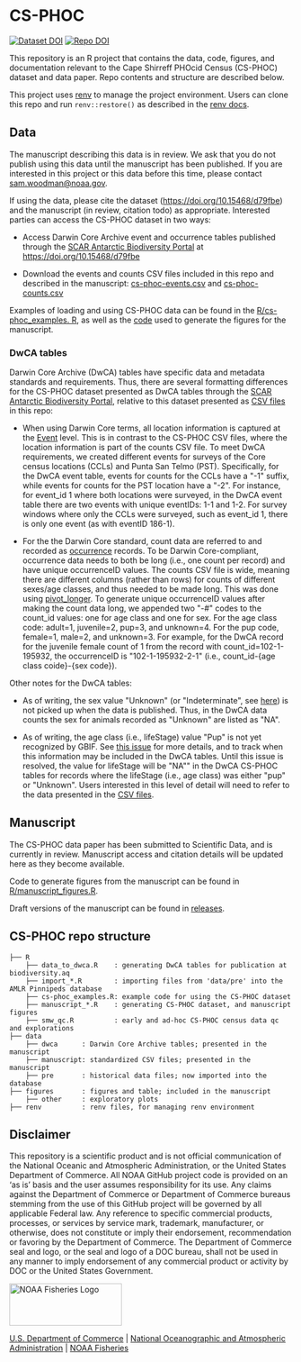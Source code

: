 # CS-PHOC

<!-- badges: start -->

[![Dataset DOI](https://img.shields.io/badge/Dataset_DOI-10.48361/gklk1u-blue)](https://doi.org/10.48361/gklk1u)
[![Repo DOI](https://zenodo.org/badge/DOI/10.5281/zenodo.12735249.svg)](https://doi.org/10.5281/zenodo.12735249) 

<!-- badges: end -->

This repository is an R project that contains the data, code, figures, and documentation relevant to the Cape Shirreff PHOcid Census (CS-PHOC) dataset and data paper. Repo contents and structure are described below.

This project uses [renv](https://github.com/rstudio/renv/) to manage the project environment. Users can clone this repo and run `renv::restore()` as described in the [renv docs](https://rstudio.github.io/renv/).

## Data

The manuscript describing this data is in review. We ask that you do not publish using this data until the manuscript has been published. If you are interested in this project or this data before this time, please contact [sam.woodman\@noaa.gov](mailto:sam.woodman@noaa.gov).

If using the data, please cite the dataset (<https://doi.org/10.15468/d79fbe>) and the manuscript (in review, citation todo) as appropriate. Interested parties can access the CS-PHOC dataset in two ways:

-   Access Darwin Core Archive event and occurrence tables published through the [SCAR Antarctic Biodiversity Portal](https://www.biodiversity.aq/) at <https://doi.org/10.15468/d79fbe>

-   Download the events and counts CSV files included in this repo and described in the manuscript: [cs-phoc-events.csv](data/manuscript/cs-phoc-events.csv) and [cs-phoc-counts.csv](data/manuscript/cs-phoc-counts.csv)

Examples of loading and using CS-PHOC data can be found in the [R/cs-phoc_examples. R](R/cs-phoc_examples.R), as well as the [code](R/manuscript_figures.R) used to generate the figures for the manuscript.

### DwCA tables

Darwin Core Archive (DwCA) tables have specific data and metadata standards and requirements. Thus, there are several formatting differences for the CS-PHOC dataset presented as DwCA tables through the [SCAR Antarctic Biodiversity Portal](https://www.biodiversity.aq/), relative to this dataset presented as [CSV files](data/manuscript) in this repo:

-   When using Darwin Core terms, all location information is captured at the [Event](https://dwc.tdwg.org/terms/#event) level. This is in contrast to the CS-PHOC CSV files, where the location information is part of the counts CSV file. To meet DwCA requirements, we created different events for surveys of the Core census locations (CCLs) and Punta San Telmo (PST). Specifically, for the DwCA event table, events for counts for the CCLs have a "-1" suffix, while events for counts for the PST location have a "-2". For instance, for event_id 1 where both locations were surveyed, in the DwCA event table there are two events with unique eventIDs: 1-1 and 1-2. For survey windows where only the CCLs were surveyed, such as event_id 1, there is only one event (as with eventID 186-1).

-   For the the Darwin Core standard, count data are referred to and recorded as [occurrence](https://dwc.tdwg.org/terms/#occurrence) records. To be Darwin Core-compliant, occurrence data needs to both be long (i.e., one count per record) and have unique occurrenceID values. The counts CSV file is wide, meaning there are different columns (rather than rows) for counts of different sexes/age classes, and thus needed to be made long. This was done using [pivot_longer](https://tidyr.tidyverse.org/reference/pivot_longer.html). To generate unique occurrenceID values after making the count data long, we appended two "-#" codes to the count_id values: one for age class and one for sex. For the age class code: adult=1, juvenile=2, pup=3, and unknown=4. For the pup code, female=1, male=2, and unknown=3. For example, for the DwCA record for the juvenile female count of 1 from the record with count_id=102-1-195932, the occurrenceID is "102-1-195932-2-1" (i.e., count_id-{age class coide}-{sex code}).

Other notes for the DwCA tables:

-   As of writing, the sex value "Unknown" (or "Indeterminate", see [here](https://registry.gbif.org/vocabulary/Sex/concepts)) is not picked up when the data is published. Thus, in the DwCA data counts the sex for animals recorded as "Unknown" are listed as "NA".

-   As of writing, the age class (i.e., lifeStage) value "Pup" is not yet recognized by GBIF. See [this issue](https://github.com/gbif/vocabulary/issues/131) for more details, and to track when this information may be included in the DwCA tables. Until this issue is resolved, the value for lifeStage will be "NA"" in the DwCA CS-PHOC tables for records where the lifeStage (i.e., age class) was either "pup" or "Unknown". Users interested in this level of detail will need to refer to the data presented in the [CSV files](data/manuscript).

## Manuscript

The CS-PHOC data paper has been submitted to Scientific Data, and is currently in review. Manuscript access and citation details will be updated here as they become available.

Code to generate figures from the manuscript can be found in [R/manuscript_figures.R](R/manuscript_figures.R).

Draft versions of the manuscript can be found in [releases](https://github.com/us-amlr/cs-phoc/releases).

## CS-PHOC repo structure

```         
├── R
    ├── data_to_dwca.R    : generating DwCA tables for publication at biodiversity.aq
    ├── import_*.R        : importing files from 'data/pre' into the AMLR Pinnipeds database
    ├── cs-phoc_examples.R: example code for using the CS-PHOC dataset
    ├── manuscript_*.R    : generating CS-PHOC dataset, and manuscript figures
    ├── smw_qc.R          : early and ad-hoc CS-PHOC census data qc and explorations
├── data
    ├── dwca      : Darwin Core Archive tables; presented in the manuscript
    ├── manuscript: standardized CSV files; presented in the manuscript
    ├── pre       : historical data files; now imported into the database
├── figures       : figures and table; included in the manuscript
    ├── other     : exploratory plots
├── renv          : renv files, for managing renv environment
```

## Disclaimer

This repository is a scientific product and is not official communication of the National Oceanic and Atmospheric Administration, or the United States Department of Commerce. All NOAA GitHub project code is provided on an ‘as is’ basis and the user assumes responsibility for its use. Any claims against the Department of Commerce or Department of Commerce bureaus stemming from the use of this GitHub project will be governed by all applicable Federal law. Any reference to specific commercial products, processes, or services by service mark, trademark, manufacturer, or otherwise, does not constitute or imply their endorsement, recommendation or favoring by the Department of Commerce. The Department of Commerce seal and logo, or the seal and logo of a DOC bureau, shall not be used in any manner to imply endorsement of any commercial product or activity by DOC or the United States Government.

<img src="https://raw.githubusercontent.com/nmfs-fish-tools/nmfspalette/main/man/figures/noaa-fisheries-rgb-2line-horizontal-small.png" alt="NOAA Fisheries Logo" width="200" style="height: 75px !important;"/>

[U.S. Department of Commerce](https://www.commerce.gov/) \| [National Oceanographic and Atmospheric Administration](https://www.noaa.gov) \| [NOAA Fisheries](https://www.fisheries.noaa.gov/)
